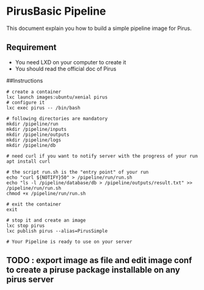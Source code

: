 # PirusBasic Pipeline

This document explain you how to build a simple pipeline image for Pirus. 

## Requirement
 * You need LXD on your computer to create it
 * You should read the official doc of Pirus

##Instructions

    # create a container
    lxc launch images:ubuntu/xenial pirus
    # configure it
    lxc exec pirus -- /bin/bash
    
    # following directories are mandatory
    mkdir /pipeline/run
    mkdir /pipeline/inputs
    mkdir /pipeline/outputs
    mkdir /pipeline/logs
    mkdir /pipeline/db
    
    # need curl if you want to notify server with the progress of your run
    apt install curl
    
    # the script run.sh is the "entry point" of your run
    echo "curl ${NOTIFY}50" > /pipeline/run/run.sh
    echo "ls -l /pipeline/database/db > /pipeline/outputs/result.txt" >> /pipeline/run/run.sh
    chmod +x /pipeline/run/run.sh
    
    # exit the container
    exit
    
    # stop it and create an image
    lxc stop pirus
    lxc publish pirus --alias=PirusSimple

    # Your Pipeline is ready to use on your server


## TODO : export image as file and edit image conf to create a piruse package installable on any pirus server
